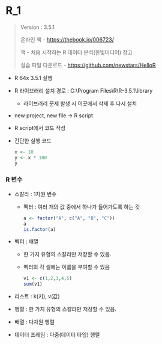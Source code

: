 # R_1

> Version : 3.5.1
>
> 온라인 책 - https://thebook.io/006723/
>
> 책 -  처음 시작하는 R 데이터 분석(한빛미디어) 참고
>
> 실습 파일 다운로드 - https://github.com/newstars/HelloR

- R 64x 3.5.1 실행

- R 라이브러리 설치 경로 : C:\Program Files\R\R-3.5.1\library

  - 라이브러리 문제 발생 시 이곳에서 삭제 후 다시 설치

- new project, new file -> R script

- R script에서 코드 작성

- 간단한 실행 코드

  ```R
  x <- 10
  y <- x * 100
  y
  ```

### R 변수

- 스칼라 : 1차원 변수

  - 팩터 : 여러 개의 값 중에서 하나가 들어가도록 하는 것

    ```R
    a <- factor("A", c("A", "B", "C"))
    a
    is.factor(a)
    ```

- 벡터 : 배열

  - 한 가지 유형의 스칼라만 저장할 수 있음.

  - 벡터의 각 셀에는 이름을 부여할 수 있음

    ```R
    v1 <- c(1,2,3,4,5)
    sum(v1)
    ```

- 리스트 : k(키), v(값)
- 행렬 : 한 가지 유형의 스칼라만 저장할 수 있음.
- 배열 : 다차원 행렬
- 데이터 프레임 : 다중(데이터 타입) 행렬